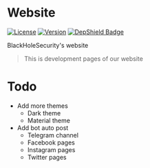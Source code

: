 # Website
[![License](https://img.shields.io/badge/license-MIT-green.svg)](LICENSE)
[![Version](https://img.shields.io/badge/version-0.1-red.svg)]()
[![DepShield Badge](https://depshield.sonatype.org/badges/BlackHoleSecurity/website/depshield.svg)](https://depshield.github.io)

BlackHoleSecurity's website
> This is development pages of our website

# Todo
* Add more themes
  * Dark theme
  * Material theme
* Add bot auto post
  * Telegram channel
  * Facebook pages
  * Instagram pages
  * Twitter pages
